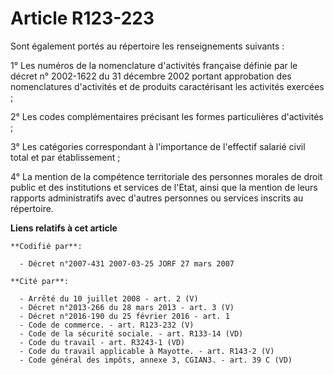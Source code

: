 # Article R123-223

Sont également portés au répertoire les renseignements suivants :

1° Les numéros de la nomenclature d'activités française définie par le décret n° 2002-1622 du 31 décembre 2002 portant
approbation des nomenclatures d'activités et de produits caractérisant les activités exercées ;

2° Les codes complémentaires précisant les formes particulières d'activités ;

3° Les catégories correspondant à l'importance de l'effectif salarié civil total et par établissement ;

4° La mention de la compétence territoriale des personnes morales de droit public et des institutions et services de l'Etat,
ainsi que la mention de leurs rapports administratifs avec d'autres personnes ou services inscrits au répertoire.

**Liens relatifs à cet article**

	**Codifié par**:

	  - Décret n°2007-431 2007-03-25 JORF 27 mars 2007

	**Cité par**:

	  - Arrêté du 10 juillet 2008 - art. 2 (V)
	  - Décret n°2013-266 du 28 mars 2013 - art. 3 (V)
	  - Décret n°2016-190 du 25 février 2016 - art. 1
	  - Code de commerce. - art. R123-232 (V)
	  - Code de la sécurité sociale. - art. R133-14 (VD)
	  - Code du travail - art. R3243-1 (VD)
	  - Code du travail applicable à Mayotte. - art. R143-2 (V)
	  - Code général des impôts, annexe 3, CGIAN3. - art. 39 C (VD)
